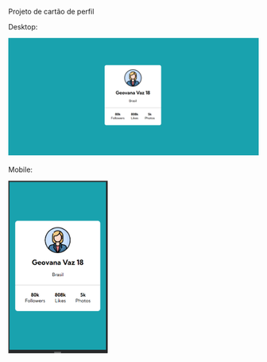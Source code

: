 Projeto de cartão de perfil

Desktop:

<img src="./src/images/image-1.png"><br><br>
Mobile:

<img src="./src/images/image-2.png" width="200">